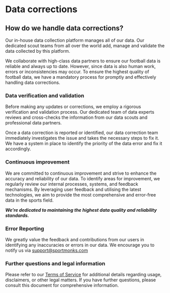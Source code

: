 # Data corrections

## How do we handle data corrections?

Our in-house data collection platform manages all of our data. Our dedicated scout teams from all over the world add, manage and validate the data collected by this platform.&#x20;

We collaborate with high-class data partners to ensure our football data is reliable and always up to date. However, since data is also human work, errors or inconsistencies may occur. To ensure the highest quality of football data, we have a mandatory process for promptly and effectively handling data corrections.&#x20;

### Data verification and validation

Before making any updates or corrections, we employ a rigorous verification and validation process. Our dedicated team of data experts reviews and cross-checks the information from our data scouts and professional data partners.

Once a data correction is reported or identified, our data correction team immediately investigates the issue and takes the necessary steps to fix it. We have a system in place to identify the priority of the data error and fix it accordingly.&#x20;

### Continuous improvement

We are committed to continuous improvement and strive to enhance the accuracy and reliability of our data. To identify areas for improvement, we regularly review our internal processes, systems, and feedback mechanisms. By leveraging user feedback and utilising the latest technologies, we aim to provide the most comprehensive and error-free data in the sports field.

_**We’re dedicated to maintaining the highest data quality and reliability standards.**_

### Error Reporting

We greatly value the feedback and contributions from our users in identifying any inaccuracies or errors in our data. We encourage you to notify us via support@sportmonks.com

### Further questions and legal information&#x20;

Please refer to our [Terms of Service](https://www.sportmonks.com/terms-of-service/) for additional details regarding usage, disclaimers, or other legal matters. If you have further questions, please consult this document for comprehensive information.
